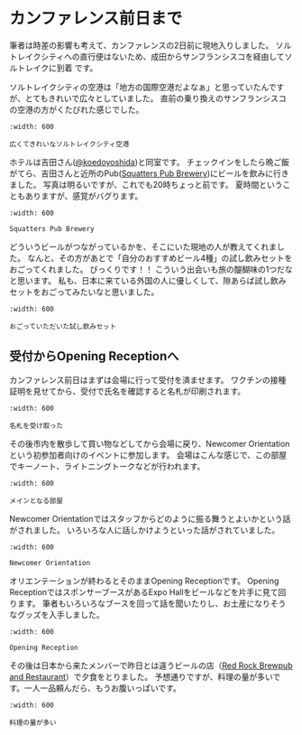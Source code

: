 # カンファレンス前日まで

筆者は時差の影響も考えて、カンファレンスの2日前に現地入りしました。
ソルトレイクシティへの直行便はないため、成田からサンフランシスコを経由してソルトレイクに到着
です。

ソルトレイクシティの空港は「地方の国際空港だよなぁ」と思っていたんですが、とてもきれいで広々としていました。
直前の乗り換えのサンフランシスコの空港の方がくたびれた感じでした。

```{figure} images/slc-airport.jpg
:width: 600

広くてきれいなソルトレイクシティ空港
```

ホテルは吉田さん([@koedoyoshida](https://twitter.com/koedoyoshida/))と同室です。
チェックインをしたら晩ご飯がてら、吉田さんと近所のPub([Squatters Pub Brewery](https://www.saltlakebrewingco.com/squatters))にビールを飲みに行きました。
写真は明るいですが、これでも20時ちょっと前です。
夏時間ということもありますが、感覚がバグります。

```{figure} images/squatters.jpg
:width: 600

Squatters Pub Brewery
```

どういうビールがつながっているかを、そこにいた現地の人が教えてくれました。
なんと、その方があとで「自分のおすすめビール4種」の試し飲みセットをおごってくれました。
びっくりです！！
こういう出会いも旅の醍醐味の1つだなと思います。
私も、日本に来ている外国の人に優しくして、隙あらば試し飲みセットをおごってみたいなと思いました。

```{figure} images/beer-flight.jpg
:width: 600

おごっていただいた試し飲みセット
```

## 受付からOpening Receptionへ

カンファレンス前日はまずは会場に行って受付を済ませます。
ワクチンの接種証明を見せてから、受付で氏名を確認すると名札が印刷されます。

```{figure} images/badge.jpg
:width: 600

名札を受け取った
```

その後市内を散歩して買い物などしてから会場に戻り、Newcomer Orientationという初参加者向けのイベントに参加します。
会場はこんな感じで、この部屋でキーノート、ライトニングトークなどが行われます。


```{figure} images/main-hall.mp4
:width: 600

メインとなる部屋
```

Newcomer Orientationではスタッフからどのように振る舞うとよいかという話がされました。
いろいろな人に話しかけようといった話がされていました。

```{figure} images/newcomer.jpg
:width: 600

Newcomer Orientation
```

オリエンテーションが終わるとそのままOpening Receptionです。
Opening ReceptionではスポンサーブースがあるExpo Hallをビールなどを片手に見て回ります。
筆者もいろいろなブースを回って話を聞いたりし、お土産になりそうなグッズを入手しました。

```{figure} images/reception.jpg
:width: 600

Opening Reception
```

その後は日本から来たメンバーで昨日とは違うビールの店（[Red Rock Brewpub and Restaurant](https://redrockbrewing.com/downtown/)）で夕食をとりました。
予想通りですが、料理の量が多いです。一人一品頼んだら、もうお腹いっぱいです。

```{figure} images/redrock.jpg
:width: 600

料理の量が多い
```

